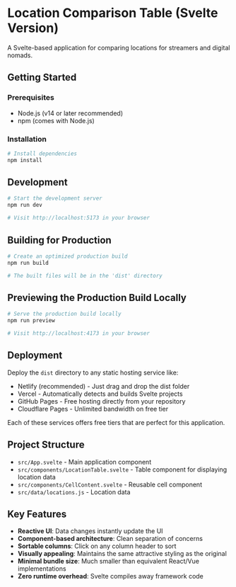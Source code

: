 # Location Comparison Table (Svelte Version)

A Svelte-based application for comparing locations for streamers and digital nomads.

## Getting Started

### Prerequisites

- Node.js (v14 or later recommended)
- npm (comes with Node.js)

### Installation

```bash
# Install dependencies
npm install
```

## Development

```bash
# Start the development server
npm run dev

# Visit http://localhost:5173 in your browser
```

## Building for Production

```bash
# Create an optimized production build
npm run build

# The built files will be in the 'dist' directory
```

## Previewing the Production Build Locally

```bash
# Serve the production build locally
npm run preview

# Visit http://localhost:4173 in your browser
```

## Deployment

Deploy the `dist` directory to any static hosting service like:
- Netlify (recommended) - Just drag and drop the dist folder
- Vercel - Automatically detects and builds Svelte projects
- GitHub Pages - Free hosting directly from your repository
- Cloudflare Pages - Unlimited bandwidth on free tier

Each of these services offers free tiers that are perfect for this application.

## Project Structure

- `src/App.svelte` - Main application component
- `src/components/LocationTable.svelte` - Table component for displaying location data
- `src/components/CellContent.svelte` - Reusable cell component
- `src/data/locations.js` - Location data

## Key Features

- **Reactive UI**: Data changes instantly update the UI
- **Component-based architecture**: Clean separation of concerns
- **Sortable columns**: Click on any column header to sort
- **Visually appealing**: Maintains the same attractive styling as the original
- **Minimal bundle size**: Much smaller than equivalent React/Vue implementations
- **Zero runtime overhead**: Svelte compiles away framework code